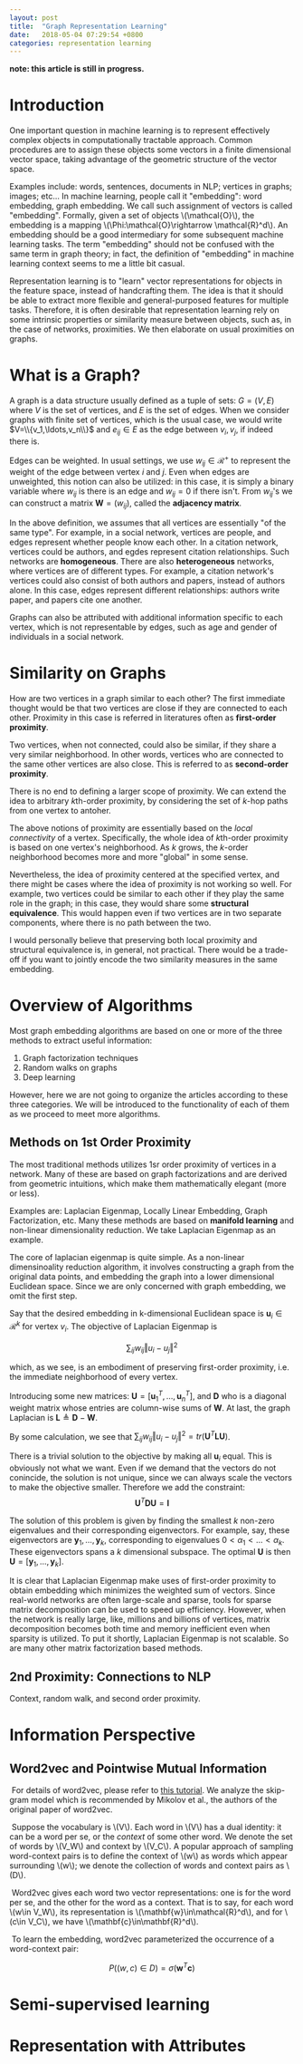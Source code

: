 ```yaml
---
layout: post
title:  "Graph Representation Learning"
date:   2018-05-04 07:29:54 +0800
categories: representation learning
---
```


**note: this article is still in progress.**

# Introduction
One important question in machine learning is to represent effectively complex objects in computationally tractable approach. Common procedures are to assign these objects some vectors in a finite dimensional vector space, taking advantage of the geometric structure of the vector space. 


Examples include: words, sentences, documents in NLP; vertices in graphs; images; etc... In machine learning, people call it "embedding": word embedding, graph embedding. We call such assignment of vectors is called "embedding". Formally, given a set of objects \\(\mathcal{O}\\), the embedding is a mapping \\(\Phi:\mathcal{O}\rightarrow \mathcal{R}^d\\). An embedding should be a good intermediary for some subsequent machine learning tasks. The term "embedding" should not be confused with the same term in graph theory; in fact, the definition of "embedding" in machine learning context seems to me a little bit casual. 

Representation learning is to "learn" vector representations for objects in the feature space, instead of handcrafting them. The idea is that it should be able to extract more flexible and general-purposed features for multiple tasks. Therefore, it is often desirable that representation learning rely on some intrinsic properties or similarity measure between objects, such as, in the case of networks, proximities. We then elaborate on usual proximities on graphs.

# What is a Graph?
A graph is a data structure usually defined as a tuple of sets: $G=(V,E)$ where $V$ is the set of vertices, and $E$ is the set of edges. When we consider graphs with finite set of vertices, which is the usual case, we would write $V=\\{v_1,\ldots,v_n\\}$ and $e_{ij}\in E$ as the edge between $v_i, v_j$, if indeed there is. 

Edges can be weighted. In usual settings, we use $w_{ij}\in \mathcal{R}^+$  to represent the weight of the edge between vertex $i$ and $j$. Even when edges are unweighted, this notion can also be utilized: in this case, it is simply a binary variable where $w_{ij}$ is there is an edge and $w_{ij}=0$ if there isn't. From $w_{ij}$'s we can construct a matrix $\mathbf{W}=(w_{ij})$, called the **adjacency matrix**.

In the above definition, we assumes that all vertices are essentially "of the same type". For example, in a social network, vertices are people, and edges represent whether people know each other. In a citation network, vertices could be authors, and egdes represent citation relationships. Such networks are **homogeneous**. There are also **heterogeneous** networks, where vertices are of different types. For example, a citation network's vertices could also consist of both authors and papers, instead of authors alone. In this case, edges represent different relationships: authors write paper, and papers cite one another. 

Graphs can also be attributed with additional information specific to each vertex, which is not representable by edges, such as age and gender of individuals in a social network. 

# Similarity on Graphs

How are two vertices in a graph similar to each other? The first immediate thought would be that two vertices are close if they are connected to each other. Proximity in this case is referred in literatures often as **first-order proximity**. 

Two vertices, when not connected, could also be similar, if they share a very similar neighborhood. In other words, vertices who are connected to the same other vertices are also close. This is referred to as  **second-order proximity**. 

There is no end to defining a larger scope of proximity. We can extend the idea to arbitrary $k$th-order proximity, by considering the set of $k$-hop paths from one vertex to antoher. 

The above notions of proximity are essentially based on the *local connectivity* of a vertex. Specifically, the whole idea of $k$th-order proximity is based on one vertex's neighborhood. As $k$ grows, the $k$-order neighborhood becomes more and more "global" in some sense. 

Nevertheless, the idea of proximity centered at the specified vertex, and there might be cases where the idea of proximity is not working so well. For example, two vertices could be similar to each other if they play the same role in the graph; in this case, they would share some **structural equivalence**. This would happen even if two vertices are in two separate components, where there is no path between the two. 

I would personally believe that preserving both local proximity and structural equivalence is, in general, not practical. There would be a trade-off if you want to jointly encode the two similarity measures in the same embedding. 


# Overview of Algorithms

Most graph embedding algorithms are based on one or more of the three methods to extract useful information:
1. Graph factorization techniques
2. Random walks on graphs
3. Deep learning

However, here we are not going to organize the articles according to these three categories. We will be introduced to the functionality of each of them as we proceed to meet more algorithms. 

## Methods on 1st Order Proximity
The most traditional methods utilizes 1sr order proximity of vertices in a network. Many of these are based on graph factorizations and are derived from geometric intuitions, which make them mathematically elegant (more or less). 

Examples are: Laplacian Eigenmap, Locally Linear Embedding, Graph Factorization, etc. Many these methods are based on **manifold learning** and non-linear dimensionality reduction. We take Laplacian Eigenmap as an example.

The core of laplacian eigenmap is quite simple. As a non-linear dimensinoality reduction algorithm, it involves constructing a graph from the original data points, and embedding the graph into a lower dimensional Euclidean space. Since we are only concerned with graph embedding, we omit the first step.

Say that the desired embedding in k-dimensional Euclidean space is $\mathbf{u}_i\in\mathcal{R}^k$ for vertex $v_i$. The objective of Laplacian Eigenmap is 

$$ \sum_{ij} w_{ij} \Vert u_i-u_j \Vert^2 $$

which, as we see, is an embodiment of preserving first-order proximity, i.e. the immediate neighborhood of every vertex.

Introducing some new matrices: $\mathbf{U} = [\mathbf{u}_1^T,\ldots,\mathbf{u}_n^T]$, and $\mathbf{D}$ who is a diagonal weight matrix whose entries are column-wise sums of $\mathbf{W}$. At last, the graph Laplacian is $\mathbf{L}\triangleq \mathbf{D}-\mathbf{W}$. 

By some calculation, we see that $\sum_{ij}w_{ij}\Vert u_i-u_j \Vert^2 = tr(\mathbf{U}^T\mathbf{L}\mathbf{U})$.

There is a trivial solution to the objective by making all $\mathbf{u}_i$ equal. This is obviously not what we want. Even if we demand that the vectors do not conincide, the solution is not unique, since we can always scale the vectors to make the objective smaller. Therefore we add the constraint: 
$$ \mathbf{U}^T \mathbf{D} \mathbf{U} = \mathbf{I} $$

The solution of this problem is given by finding the smallest $k$ non-zero eigenvalues and their corresponding eigenvectors. For example, say, these eigenvectors are $\mathbf{y}_1,\ldots,\mathbf{y}_k$, corresponding to eigenvalues $0<\alpha_1<\ldots<\alpha_k$. These eigenvectors spans a $k$ dimensional subspace. The optimal $\mathbf{U}$ is then $\mathbf{U}=[\mathbf{y}_1,\ldots,\mathbf{y}_k]$.

It is clear that Laplacian Eigenmap make uses of first-order proximity to obtain embedding which minimizes the weighted sum of vectors. 
Since real-world networks are often large-scale and sparse, tools for sparse matrix decomposition can be used to speed up efficiency.
However, when the network is really large, like, millions and billions of vertices, matrix decomposition becomes both time and memory inefficient even when sparsity is utilized. To put it shortly, Laplacian Eigenmap is not scalable. So are many other matrix factorization based methods. 

## 2nd Proximity: Connections to NLP

Context, random walk, and second order proximity.


# Information Perspective 
## Word2vec and Pointwise Mutual Information

​	For details of word2vec, please refer to [this tutorial](http://mccormickml.com/2016/04/19/word2vec-tutorial-the-skip-gram-model/). We analyze the skip-gram model which is recommended by Mikolov et al., the authors of the original paper of word2vec.

​	Suppose the vocabulary is \\(V\\). Each word in \\(V\\) has a dual identity: it can be a word per se, or the *context* of some other word. We denote the set of words by \\(V_W\\) and context by \\(V_C\\). A popular approach of sampling word-context pairs is to define the context of \\(w\\) as words which appear surrounding \\(w\\); we denote the collection of words and context pairs as \\(D\\). 

​	Word2vec gives each word two vector representations: one is for the word per se, and the other for the word as a context. That is to say, for each word \\(w\in V_W\\), its representation is \\(\mathbf{w}\in\mathcal{R}^d\\), and for \\(c\in V_C\\), we have \\(\mathbf{c}\in\mathbf{R}^d\\). 

​	To learn the embedding, word2vec parameterized the occurrence of a word-context pair: 

$$ P((w,c)\in D) = \sigma(\mathbf{w}^T\mathbf{c}) $$

# Semi-supervised learning 

# Representation with Attributes